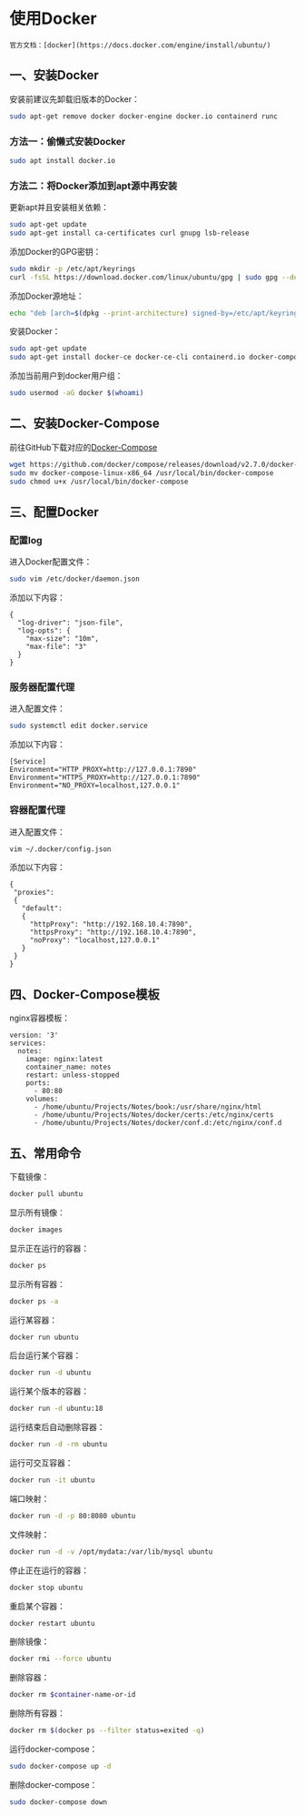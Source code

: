 # 使用Docker

```admonish info
官方文档：[docker](https://docs.docker.com/engine/install/ubuntu/)
```

## 一、安装Docker

安装前建议先卸载旧版本的Docker：

```bash
sudo apt-get remove docker docker-engine docker.io containerd runc
```

### 方法一：偷懒式安装Docker

```bash
sudo apt install docker.io
```

### 方法二：将Docker添加到apt源中再安装

更新apt并且安装相关依赖：

```bash
sudo apt-get update
sudo apt-get install ca-certificates curl gnupg lsb-release
```

添加Docker的GPG密钥：

```bash
sudo mkdir -p /etc/apt/keyrings
curl -fsSL https://download.docker.com/linux/ubuntu/gpg | sudo gpg --dearmor -o /etc/apt/keyrings/docker.gpg
```

添加Docker源地址：

```bash
echo "deb [arch=$(dpkg --print-architecture) signed-by=/etc/apt/keyrings/docker.gpg] https://download.docker.com/linux/ubuntu $(lsb_release -cs) stable" | sudo tee /etc/apt/sources.list.d/docker.list > /dev/null
```

安装Docker：

```bash
sudo apt-get update
sudo apt-get install docker-ce docker-ce-cli containerd.io docker-compose-plugin
```

添加当前用户到docker用户组：

```bash
sudo usermod -aG docker $(whoami)
```

## 二、安装Docker-Compose

前往GitHub下载对应的[Docker-Compose](https://github.com/docker/compose/releases)

```bash
wget https://github.com/docker/compose/releases/download/v2.7.0/docker-compose-linux-x86_64
sudo mv docker-compose-linux-x86_64 /usr/local/bin/docker-compose
sudo chmod u+x /usr/local/bin/docker-compose
```

## 三、配置Docker

### 配置log

进入Docker配置文件：

```bash
sudo vim /etc/docker/daemon.json
```

添加以下内容：

```
{
  "log-driver": "json-file",
  "log-opts": {
    "max-size": "10m",
    "max-file": "3" 
  }
}
```

### 服务器配置代理

进入配置文件：

```bash
sudo systemctl edit docker.service
```

添加以下内容：

```
[Service]
Environment="HTTP_PROXY=http://127.0.0.1:7890"
Environment="HTTPS_PROXY=http://127.0.0.1:7890"
Environment="NO_PROXY=localhost,127.0.0.1"
```

### 容器配置代理

进入配置文件：

```bash
vim ~/.docker/config.json
```

添加以下内容：

```
{
 "proxies":
 {
   "default":
   {
     "httpProxy": "http://192.168.10.4:7890",
     "httpsProxy": "http://192.168.10.4:7890",
     "noProxy": "localhost,127.0.0.1"
   }
 }
}
```

## 四、Docker-Compose模板

nginx容器模板：

```
version: '3'
services:
  notes:
    image: nginx:latest
    container_name: notes
    restart: unless-stopped
    ports:
      - 80:80
    volumes:
      - /home/ubuntu/Projects/Notes/book:/usr/share/nginx/html
      - /home/ubuntu/Projects/Notes/docker/certs:/etc/nginx/certs
      - /home/ubuntu/Projects/Notes/docker/conf.d:/etc/nginx/conf.d
```

## 五、常用命令

下载镜像：

```bash
docker pull ubuntu
```

显示所有镜像：

```bash
docker images
```

显示正在运行的容器：

```bash
docker ps
```

显示所有容器：

```bash
docker ps -a
```

运行某容器：

```bash
docker run ubuntu
```

后台运行某个容器：

```bash
docker run -d ubuntu
```

运行某个版本的容器：

```bash
docker run -d ubuntu:18
```

运行结束后自动删除容器：

```bash
docker run -d -rm ubuntu
```

运行可交互容器：

```bash
docker run -it ubuntu
```

端口映射：

```bash
docker run -d -p 80:8080 ubuntu
```

文件映射：

```bash
docker run -d -v /opt/mydata:/var/lib/mysql ubuntu
```

停止正在运行的容器：

```bash
docker stop ubuntu
```

重启某个容器：

```bash
docker restart ubuntu
```

删除镜像：

```bash
docker rmi --force ubuntu
```

删除容器：

```bash
docker rm $container-name-or-id
```

删除所有容器：

```bash
docker rm $(docker ps --filter status=exited -q)
```

运行docker-compose：

```bash
sudo docker-compose up -d
```

删除docker-compose：

```bash
sudo docker-compose down
```

